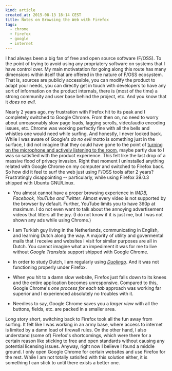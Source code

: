 ```yaml
---
kind: article
created_at: 2015-08-13 18:14 CEST
title: Notes on Browsing the Web with Firefox
tags:
  - chrome
  - firefox
  - google
  - internet
---
```


I had always been a big fan of free and open source software (F/OSS). To the
point of trying to avoid using any propriatery software on systems that I have
control over. My main motivatation for going along this route has many
dimensions within itself that are offered in the nature of F/OSS ecosystem.
That is, sources are publicly accessible, you can modify the product to adapt
your needs, you can directly get in touch with developers to have any sort of
information on the product internals, there is (most of the time) a strong
community and user base behind the project, etc. And you know that it *does no
evil*.

Nearly 2 years ago, my frustration with Firefox hit to its peak and I
completely switched to Google Chrome. From then on, no need to worry about
unreasonably slow page loads, lagging scrolls, video/audio encoding issues,
etc. Chrome was working perfectly fine with all the bells and whistles one
would need while surfing. And honestly, I never looked back. While I was aware
of Google's *do no evil* motto is something just in the surface, I did not
imagine that they could have gone to the point of [turning on the microphone
and actively listening to the
room](https://www.privateinternetaccess.com/blog/2015/06/google-chrome-listening-in-to-your-room-shows-the-importance-of-privacy-defense-in-depth/),
maybe partly due to I was so satisfied with the product experience. This felt
like the last drop of a massive flood of privacy invasion. Right that moment
I uninstalled anything related with Google Chrome on my computer and switched
to Firefox back. So how did it feel to surf the web just using F/OSS tools
after 2 years? Frustratingly disappointing -- particularly, while using
Firefox 39.0.3 shipped with Ubuntu GNU/Linux.

- You almost cannot have a proper browsing experience in *IMDB, Facebook,
  YouTube and Twitter*. Almost every video is not supported by the browser by
  default. Further, YouTube limits you to have 360p at maximum. I do not even
  want to talk about the annoying advertisement videos that litters all the
  joy. (I do not know if it is just me, but I was not shown any ads while
  using Chrome.)

- I am Turkish guy living in the Netherlands, communicating in English, and
  learning Dutch along the way. A majority of utility and govermental mails
  that I receive and websites I visit for similar purposes are all in Dutch.
  You cannot imagine what an impediment it was for me to live without *Google
  Translate* support shipped with Google Chrome.

- In order to study Dutch, I am regularly using
  [*Duolingo*](https://www.duolingo.com/). And it was not functioning properly
  under Firefox.

- When you hit to a damn slow website, Firefox just falls down to its knees
  and the entire application becomes unresponsive. Compared to this, Google
  Chrome's *one process for each tab* approach was working far superior and I
  experienced absolutely no troubles with it.

- Needless to say, Google Chrome saves you a *larger view* with all the
  buttons, fields, etc. are packed in a smaller area.

Long story short, switching back to Firefox took all the fun away from
surfing. It felt like I was working in an army base, where access to internet
is limited by a damn load of firewall rules. On the other hand, I also
understand (some of) Firefox's shortcomings, which were there for a certain
reason like sticking to free and open standards without causing any potential
licensing issues. Anyway, right now I believe I found a middle ground. I only
open Google Chrome for certain websites and use Firefox for the rest. While I
am not totally satisifed with this solution either, it is something I can
stick to until there exists a better one.
